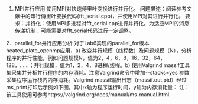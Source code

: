 1. MPI并行应用
使用MPI对快速傅里叶变换进行并行化。
问题描述：阅读参考文献中的串行傅里叶变换代码(fft_serial.cpp)，并使用MPI对其进行并行化。
要求：并行化：使用MPI多进程对fft_serial.cpp进行并行化。为适应MPI的消息传递机制，可能需要对fft_serial代码进行一定调整。

2．parallel_for并行应用分析
对于Lab6实现的parallel_for版本heated_plate_openmp应用，a) 改变并行规模（线程数）及问题规模（N），分析程序的并行性能，例如问题规模N，值为2，4，6，8，16，32，64，128，……；并行规模，值为1，2，4，8进程/线程。b) 使用Valgrind massif工具集采集并分析并行程序的内存消耗。注意Valgrind命令中增加--stacks=yes 参数采集程序运行栈内内存消耗。Valgrind massif输出日志（massif.out.pid）经过ms_print打印后示例如下图，其中x轴为程序运行时间，y轴为内存消耗量：
注：该工具使用可参考https://valgrind.org/docs/manual/ms-manual.html